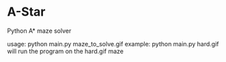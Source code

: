 # A-Star
Python A* maze solver

usage: python main.py maze_to_solve.gif
example: python main.py hard.gif will run the program on the hard.gif maze
